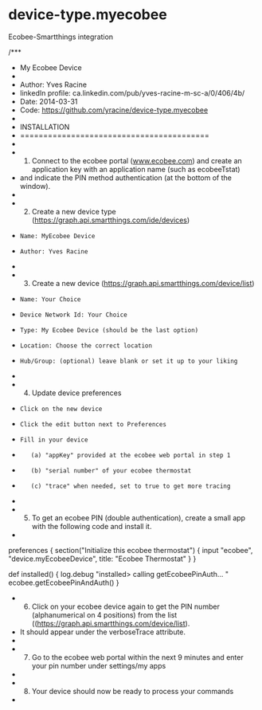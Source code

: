 device-type.myecobee
====================

Ecobee-Smartthings integration

/***
 *  My Ecobee Device
 *
 *  Author: Yves Racine
 *  linkedIn profile: ca.linkedin.com/pub/yves-racine-m-sc-a/0/406/4b/
 *  Date: 2014-03-31
 *  Code: https://github.com/yracine/device-type.myecobee
 *
 * INSTALLATION
 * =========================================
 *
 * 1) Connect to the ecobee portal (www.ecobee.com) and create an application key with an application name (such as    ecobeeTstat)
 *    and indicate the PIN method authentication (at the bottom of the window).
 *
 * 2) Create a new device type (https://graph.api.smartthings.com/ide/devices)
 *     Name: MyEcobee Device
 *     Author: Yves Racine
 *    
 * 3) Create a new device (https://graph.api.smartthings.com/device/list)
 *     Name: Your Choice
 *     Device Network Id: Your Choice
 *     Type: My Ecobee Device (should be the last option)
 *     Location: Choose the correct location
 *     Hub/Group: (optional) leave blank or set it up to your liking
 *
 * 4) Update device preferences
 *     Click on the new device 
 *     Click the edit button next to Preferences
 *     Fill in your device 
 *        (a) "appKey" provided at the ecobee web portal in step 1
 *        (b) "serial number" of your ecobee thermostat
 *        (c) "trace" when needed, set to true to get more tracing
 *
 * 5) To get an ecobee PIN (double authentication), create a small app with the following code and install it.
 *
preferences {
    section("Initialize this ecobee thermostat") {
  	input "ecobee", "device.myEcobeeDevice", title: "Ecobee Thermostat"
    }
}
 
def installed() {
    log.debug "installed> calling getEcobeePinAuth... "
    ecobee.getEcobeePinAndAuth()
}

 * 6) Click on your ecobee device again to get the PIN number (alphanumerical on 4 positions) from the list ((https://graph.api.smartthings.com/device/list). 
 *    It should appear under the verboseTrace attribute.
 *
 * 7) Go to the ecobee web portal within the next 9 minutes and enter your pin number under settings/my apps
 *
 * 8) Your device should now be ready to process your commands
 *

